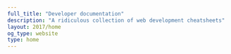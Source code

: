 ```yaml
---
full_title: "Developer documentation"
description: "A ridiculous collection of web development cheatsheets"
layout: 2017/home
og_type: website
type: home
---
```

